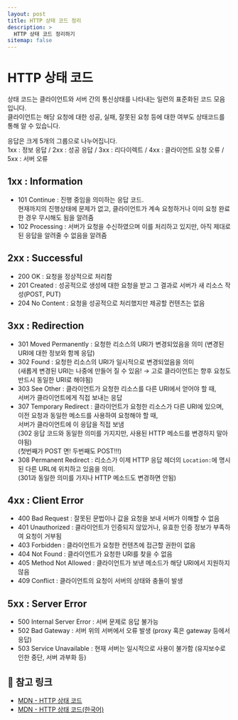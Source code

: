 ```yaml
---
layout: post
title: HTTP 상태 코드 정리
description: >
  HTTP 상태 코드 정리하기
sitemap: false
---
```


# HTTP 상태 코드

상태 코드는 클라이언트와 서버 간의 통신상태를 나타내는 일련의 표준화된 코드 모음 입니다.
<br>
클라이언트는 해당 요청에 대한 성공, 실패, 잘못된 요청 등에 대한 여부도 상태코드를 통해 알 수 있습니다.

응답은 크게 5개의 그룹으로 나누어집니다.
<br>
1xx : 정보 응답 / 2xx : 성공 응답 / 3xx : 리다이렉트 / 4xx : 클라이언트 요청 오류 / 5xx : 서버 오류

## 1xx : Information

- 101 Continue : 진행 중임을 의미하는 응답 코드.
  <br> 현재까지의 진행상태에 문제가 없고, 클라이언트가 계속 요청하거나 이미 요청 완료한 경우 무시해도 됨을 알려줌
- 102 Processing : 서버가 요청을 수신하였으며 이를 처리하고 있지만, 아직 제대로된 응답을 알려줄 수 없음을 알려줌

## 2xx : Successful

- 200 OK : 요청을 정상적으로 처리함
- 201 Created : 성공적으로 생성에 대한 요청을 받고 그 결과로 서버가 새 리소스 작성(POST, PUT)
- 204 No Content : 요청을 성공적으로 처리했지만 제공할 컨텐츠는 없음

## 3xx : Redirection

- 301 Moved Permanently : 요청한 리소스의 URI가 변경되었음을 의미 (변경된 URI에 대한 정보와 함께 응답)
- 302 Found : 요청한 리소스의 URI가 일시적으로 변경되었음을 의미
  <br> (새롭게 변경된 URI는 나중에 만들어 질 수 있음! → 고로 클라이언트는 향후 요청도 반드시 동일한 URI로 해야됨)
- 303 See Other : 클라이언트가 요청한 리소스를 다른 URI에서 얻어야 할 때,
  <br> 서버가 클라이언트에게 직접 보내는 응답
- 307 Temporary Redirect : 클라이언트가 요청한 리소스가 다른 URI에 있으며,
  <br> 이전 요청과 동일한 메소드를 사용하여 요청해야 할 때,
  <br> 서버가 클라이언트에 이 응답을 직접 보냄
  <br> (302 응답 코드와 동일한 의미를 가지지만, 사용된 HTTP 메소드를 변경하지 말아야됨)
  <br> (첫번째가 POST 면! 두번째도 POST!!!)
- 308 Permanent Redirect : 리소스가 이제 HTTP 응답 헤더의 `Location:`에 명시된 다른 URL에 위치하고 있음을 의미.
  <br> (301과 동일한 의미를 가지나 HTTP 메소드도 변경하면 안됨)

## 4xx : Client Error

- 400 Bad Request : 잘못된 문법이나 값을 요청을 보내 서버가 이해할 수 없음
- 401 Unauthorized : 클라이언트가 인증되지 않았거나, 유효한 인증 정보가 부족하여 요청이 거부됨
- 403 Forbidden : 클라이언트가 요청한 컨텐츠에 접근할 권한이 없음
- 404 Not Found : 클라이언트가 요청한 URI를 찾을 수 없음
- 405 Method Not Allowed : 클라이언트가 보낸 메소드가 해당 URI에서 지원하지 않음
- 409 Conflict : 클라이언트의 요청이 서버의 상태와 충돌이 발생

## 5xx : Server Error

- 500 Internal Server Error : 서버 문제로 응답 불가능
- 502 Bad Gateway : 서버 위의 서버에서 오류 발생 (proxy 혹은 gateway 등에서 응답)
- 503 Service Unavailable : 현재 서버는 일시적으로 사용이 불가함 (유지보수로 인한 중단, 서버 과부화 등)

## 🔖 참고 링크

- [MDN - HTTP 상태 코드](https://developer.mozilla.org/en-US/docs/Web/HTTP/Status)
- [MDN - HTTP 상태 코드(한국어)](https://developer.mozilla.org/ko/docs/Web/HTTP/Status)